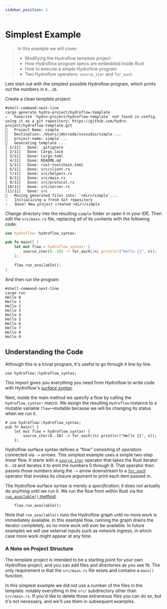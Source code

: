 ```yaml
---
sidebar_position: 2
---
```


# Simplest Example

> In this example we will cover:
> - Modifying the Hydroflow template project
> - How Hydroflow program specs are embedded inside Rust 
> - How to execute a simple Hydroflow program
> - Two Hydroflow operators: `source_iter` and `for_each`

Lets start out with the simplest possible Hydroflow program, which prints out
the numbers in `0..10`.

Create a clean template project:
```console
#shell-command-next-line
cargo generate hydro-project/hydroflow-template
⚠️   Favorite `hydro-project/hydroflow-template` not found in config, using it as a git repository: https://github.com/hydro-project/hydroflow-template.git
🤷   Project Name: simple
🔧   Destination: /Users/jmh/code/sussudio/simple ...
🔧   project-name: simple ...
🔧   Generating template ...
[ 1/11]   Done: .gitignore                                                      [ 2/11]   Done: Cargo.lock                                                      [ 3/11]   Done: Cargo.toml                                                      [ 4/11]   Done: README.md                                                       [ 5/11]   Done: rust-toolchain.toml                                             [ 6/11]   Done: src/client.rs                                                   [ 7/11]   Done: src/helpers.rs                                                  [ 8/11]   Done: src/main.rs                                                     [ 9/11]   Done: src/protocol.rs                                                 [10/11]   Done: src/server.rs                                                   [11/11]   Done: src                                                             🔧   Moving generated files into: `<dir>/simple`...
💡   Initializing a fresh Git repository
✨   Done! New project created <dir>/simple
```

Change directory into the resulting `simple` folder or open it in your IDE. Then edit the `src/main.rs` file, replacing 
*all* of its contents with the following code:

```rust
use hydroflow::hydroflow_syntax;

pub fn main() {
    let mut flow = hydroflow_syntax! {
        source_iter(0..10) -> for_each(|n| println!("Hello {}", n));
    };

    flow.run_available();
}
```

And then run the program:
```console
#shell-command-next-line
cargo run
Hello 0
Hello 1
Hello 2
Hello 3
Hello 4
Hello 5
Hello 6
Hello 7
Hello 8
Hello 9
```

## Understanding the Code
Although this is a trivial program, it's useful to go through it line by line.
```rust,ignore
use hydroflow::hydroflow_syntax;
```
This import gives you everything you need from Hydroflow to write code with Hydroflow's 
[_surface syntax_](../syntax/index.md).

Next, inside the main method we specify a flow by calling the 
`hydroflow_syntax!` macro. We assign the resulting `Hydroflow` instance to
a mutable variable `flow`––mutable because we will be changing its status when we run it.
```rust,ignore
# use hydroflow::hydroflow_syntax;
pub fn main() {
    let mut flow = hydroflow_syntax! {
        source_iter(0..10) -> for_each(|n| println!("Hello {}", n));
    };
```

Hydroflow surface syntax defines a "flow" consisting of *operators* connected via `->` arrows.
This simplest example uses a simple two-step linear flow.
It starts with a [`source_iter`](../syntax/surface_ops.gen.md#source_iter) operator that takes the Rust
iterator `0..10` and iterates it to emit the 
numbers 0 through 9. That operator then passes those numbers along the `->` arrow downstream to a 
[`for_each`](../syntax/surface_ops.gen.md#for_each) operator that invokes its closure argument to print each
item passed in.

The Hydroflow surface syntax is merely a *specification*; it does not actually do anything
until we run it.
We run the flow from within Rust via the [`run_available()` method](https://hydro-project.github.io/hydroflow/doc/hydroflow/scheduled/graph/struct.Hydroflow.html#method.run_available).
```rust,ignore
    flow.run_available();
```
Note that `run_available()` runs the Hydroflow graph until no more work is immediately
available. In this example flow, running the graph drains the iterator completely, so no
more work will *ever* be available. In future examples we will use external inputs such as
network ingress, in which case more work might appear at any time. 

### A Note on Project Structure
The template project is intended to be a starting point for your own Hydroflow project, and you can add files and directories as you see fit. The only requirement is that the `src/main.rs` file exists and contains a `main()` function.

In this simplest example we did not use a number of the files in the template: notably everything in the `src/` subdirectory other than `src/main.rs`. If you'd like to delete those extraneous files you can do so, but it's not necessary, and we'll use them in subsequent examples. 
